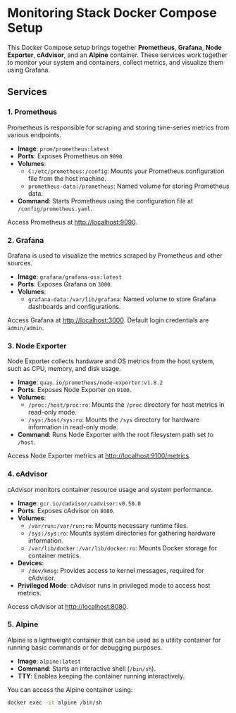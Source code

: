 # Monitoring Stack Docker Compose Setup

This Docker Compose setup brings together **Prometheus**, **Grafana**, **Node Exporter**, **cAdvisor**, and an **Alpine** container. These services work together to monitor your system and containers, collect metrics, and visualize them using Grafana.

## Services

### 1. **Prometheus**
Prometheus is responsible for scraping and storing time-series metrics from various endpoints.

- **Image**: `prom/prometheus:latest`
- **Ports**: Exposes Prometheus on `9090`.
- **Volumes**:
  - `C:/etc/prometheus:/config`: Mounts your Prometheus configuration file from the host machine.
  - `prometheus-data:/prometheus`: Named volume for storing Prometheus data.
- **Command**: Starts Prometheus using the configuration file at `/config/prometheus.yaml`.

Access Prometheus at [http://localhost:9090](http://localhost:9090).

### 2. **Grafana**
Grafana is used to visualize the metrics scraped by Prometheus and other sources.

- **Image**: `grafana/grafana-oss:latest`
- **Ports**: Exposes Grafana on `3000`.
- **Volumes**:
  - `grafana-data:/var/lib/grafana`: Named volume to store Grafana dashboards and configurations.

Access Grafana at [http://localhost:3000](http://localhost:3000). Default login credentials are `admin/admin`.

### 3. **Node Exporter**
Node Exporter collects hardware and OS metrics from the host system, such as CPU, memory, and disk usage.

- **Image**: `quay.io/prometheus/node-exporter:v1.8.2`
- **Ports**: Exposes Node Exporter on `9100`.
- **Volumes**:
  - `/proc:/host/proc:ro`: Mounts the `/proc` directory for host metrics in read-only mode.
  - `/sys:/host/sys:ro`: Mounts the `/sys` directory for hardware information in read-only mode.
- **Command**: Runs Node Exporter with the root filesystem path set to `/host`.

Access Node Exporter metrics at [http://localhost:9100/metrics](http://localhost:9100/metrics).

### 4. **cAdvisor**
cAdvisor monitors container resource usage and system performance.

- **Image**: `gcr.io/cadvisor/cadvisor:v0.50.0`
- **Ports**: Exposes cAdvisor on `8080`.
- **Volumes**:
  - `/var/run:/var/run:ro`: Mounts necessary runtime files.
  - `/sys:/sys:ro`: Mounts system directories for gathering hardware information.
  - `/var/lib/docker:/var/lib/docker:ro`: Mounts Docker storage for container metrics.
- **Devices**:
  - `/dev/kmsg`: Provides access to kernel messages, required for cAdvisor.
- **Privileged Mode**: cAdvisor runs in privileged mode to access host metrics.

Access cAdvisor at [http://localhost:8080](http://localhost:8080).

### 5. **Alpine**
Alpine is a lightweight container that can be used as a utility container for running basic commands or for debugging purposes.

- **Image**: `alpine:latest`
- **Command**: Starts an interactive shell (`/bin/sh`).
- **TTY**: Enables keeping the container running interactively.

You can access the Alpine container using:

```bash
docker exec -it alpine /bin/sh
